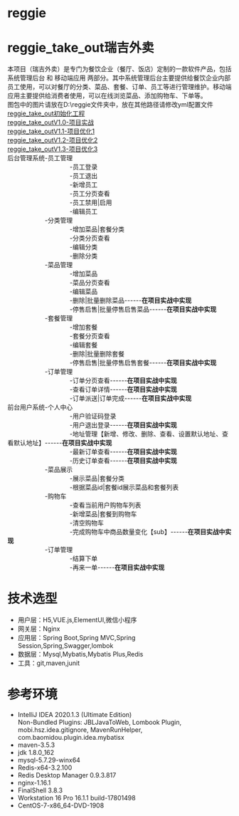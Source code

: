 # reggie
**reggie_take_out瑞吉外卖**  
=========================
本项目（瑞吉外卖）是专门为餐饮企业（餐厅、饭店）定制的一款软件产品，包括 系统管理后台 和 移动端应用 两部分。其中系统管理后台主要提供给餐饮企业内部员工使用，可以对餐厅的分类、菜品、套餐、订单、员工等进行管理维护。移动端应用主要提供给消费者使用，可以在线浏览菜品、添加购物车、下单等。  
图包中的图片请放在D:\reggie文件夹中，放在其他路径请修改yml配置文件  
[reggie_take_out初始化工程](https://github.com/LMWC/reggie/tree/master)  
[reggie_take_outV1.0-项目实战](https://github.com/LMWC/reggie/tree/V1.0-%E9%A1%B9%E7%9B%AE%E5%AE%9E%E6%88%98)  
[reggie_take_outV1.1-项目优化1](https://github.com/LMWC/reggie/tree/V1.1-%E9%A1%B9%E7%9B%AE%E4%BC%98%E5%8C%961)  
[reggie_take_outV1.2-项目优化2](https://github.com/LMWC/reggie/tree/V1.2-%E9%A1%B9%E7%9B%AE%E4%BC%98%E5%8C%962)  
[reggie_take_outV1.3-项目优化3](https://github.com/LMWC/reggie/tree/V1.3-%E9%A1%B9%E7%9B%AE%E4%BC%98%E5%8C%963)  
后台管理系统-员工管理  
&emsp;&emsp;&emsp;&emsp;&emsp;&emsp;&emsp;&emsp;&emsp;&emsp;-员工登录  
&emsp;&emsp;&emsp;&emsp;&emsp;&emsp;&emsp;&emsp;&emsp;&emsp;-员工退出  
&emsp;&emsp;&emsp;&emsp;&emsp;&emsp;&emsp;&emsp;&emsp;&emsp;-新增员工  
&emsp;&emsp;&emsp;&emsp;&emsp;&emsp;&emsp;&emsp;&emsp;&emsp;-员工分页查看  
&emsp;&emsp;&emsp;&emsp;&emsp;&emsp;&emsp;&emsp;&emsp;&emsp;-员工禁用|启用  
&emsp;&emsp;&emsp;&emsp;&emsp;&emsp;&emsp;&emsp;&emsp;&emsp;-编辑员工  
&emsp;&emsp;&emsp;&emsp;&emsp;&emsp;-分类管理  
&emsp;&emsp;&emsp;&emsp;&emsp;&emsp;&emsp;&emsp;&emsp;&emsp;-增加菜品|套餐分类  
&emsp;&emsp;&emsp;&emsp;&emsp;&emsp;&emsp;&emsp;&emsp;&emsp;-分类分页查看  
&emsp;&emsp;&emsp;&emsp;&emsp;&emsp;&emsp;&emsp;&emsp;&emsp;-编辑分类  
&emsp;&emsp;&emsp;&emsp;&emsp;&emsp;&emsp;&emsp;&emsp;&emsp;-删除分类  
&emsp;&emsp;&emsp;&emsp;&emsp;&emsp;-菜品管理  
&emsp;&emsp;&emsp;&emsp;&emsp;&emsp;&emsp;&emsp;&emsp;&emsp;-增加菜品  
&emsp;&emsp;&emsp;&emsp;&emsp;&emsp;&emsp;&emsp;&emsp;&emsp;-菜品分页查看  
&emsp;&emsp;&emsp;&emsp;&emsp;&emsp;&emsp;&emsp;&emsp;&emsp;-编辑菜品  
&emsp;&emsp;&emsp;&emsp;&emsp;&emsp;&emsp;&emsp;&emsp;&emsp;-删除|批量删除菜品------**在项目实战中实现**    
&emsp;&emsp;&emsp;&emsp;&emsp;&emsp;&emsp;&emsp;&emsp;&emsp;-停售启售|批量停售启售菜品------**在项目实战中实现**      
&emsp;&emsp;&emsp;&emsp;&emsp;&emsp;-套餐管理  
&emsp;&emsp;&emsp;&emsp;&emsp;&emsp;&emsp;&emsp;&emsp;&emsp;-增加套餐  
&emsp;&emsp;&emsp;&emsp;&emsp;&emsp;&emsp;&emsp;&emsp;&emsp;-套餐分页查看  
&emsp;&emsp;&emsp;&emsp;&emsp;&emsp;&emsp;&emsp;&emsp;&emsp;-编辑套餐  
&emsp;&emsp;&emsp;&emsp;&emsp;&emsp;&emsp;&emsp;&emsp;&emsp;-删除|批量删除套餐  
&emsp;&emsp;&emsp;&emsp;&emsp;&emsp;&emsp;&emsp;&emsp;&emsp;-停售启售|批量停售启售套餐------**在项目实战中实现**      
&emsp;&emsp;&emsp;&emsp;&emsp;&emsp;-订单管理  
&emsp;&emsp;&emsp;&emsp;&emsp;&emsp;&emsp;&emsp;&emsp;&emsp;-订单分页查看------**在项目实战中实现**      
&emsp;&emsp;&emsp;&emsp;&emsp;&emsp;&emsp;&emsp;&emsp;&emsp;-查看订单详情------**在项目实战中实现**      
&emsp;&emsp;&emsp;&emsp;&emsp;&emsp;&emsp;&emsp;&emsp;&emsp;-订单派送|订单完成------**在项目实战中实现**      
前台用户系统-个人中心  
&emsp;&emsp;&emsp;&emsp;&emsp;&emsp;&emsp;&emsp;&emsp;&emsp;-用户验证码登录  
&emsp;&emsp;&emsp;&emsp;&emsp;&emsp;&emsp;&emsp;&emsp;&emsp;-用户退出登录------**在项目实战中实现**      
&emsp;&emsp;&emsp;&emsp;&emsp;&emsp;&emsp;&emsp;&emsp;&emsp;-地址管理【新增、修改、删除、查看、设置默认地址、查看默认地址】------**在项目实战中实现**      
&emsp;&emsp;&emsp;&emsp;&emsp;&emsp;&emsp;&emsp;&emsp;&emsp;-最新订单查看------**在项目实战中实现**      
&emsp;&emsp;&emsp;&emsp;&emsp;&emsp;&emsp;&emsp;&emsp;&emsp;-历史订单查看------**在项目实战中实现**      
&emsp;&emsp;&emsp;&emsp;&emsp;&emsp;-菜品展示  
&emsp;&emsp;&emsp;&emsp;&emsp;&emsp;&emsp;&emsp;&emsp;&emsp;-展示菜品|套餐分类  
&emsp;&emsp;&emsp;&emsp;&emsp;&emsp;&emsp;&emsp;&emsp;&emsp;-根据菜品id|套餐id展示菜品和套餐列表  
&emsp;&emsp;&emsp;&emsp;&emsp;&emsp;-购物车  
&emsp;&emsp;&emsp;&emsp;&emsp;&emsp;&emsp;&emsp;&emsp;&emsp;-查看当前用户购物车列表  
&emsp;&emsp;&emsp;&emsp;&emsp;&emsp;&emsp;&emsp;&emsp;&emsp;-新增菜品|套餐到购物车  
&emsp;&emsp;&emsp;&emsp;&emsp;&emsp;&emsp;&emsp;&emsp;&emsp;-清空购物车  
&emsp;&emsp;&emsp;&emsp;&emsp;&emsp;&emsp;&emsp;&emsp;&emsp;-完成购物车中商品数量变化【sub】------**在项目实战中实现**      
&emsp;&emsp;&emsp;&emsp;&emsp;&emsp;-订单管理  
&emsp;&emsp;&emsp;&emsp;&emsp;&emsp;&emsp;&emsp;&emsp;&emsp;-结算下单  
&emsp;&emsp;&emsp;&emsp;&emsp;&emsp;&emsp;&emsp;&emsp;&emsp;-再来一单------**在项目实战中实现**      



**技术选型**
=========================
- 用户层：H5,VUE.js,ElementUI,微信小程序  
- 网关层：Nginx  
- 应用层：Spring Boot,Spring MVC,Spring Session,Spring,Swagger,lombok    
- 数据层：Mysql,Mybatis,Mybatis Plus,Redis  
- 工具：git,maven,junit  



**参考环境**
=========================
- IntelliJ IDEA 2020.1.3 (Ultimate Edition)  
  Non-Bundled Plugins: JBLJavaToWeb, Lombook Plugin, mobi.hsz.idea.gitignore, MavenRunHelper,        com.baomidou.plugin.idea.mybatisx
- maven-3.5.3
- jdk 1.8.0_162
- mysql-5.7.29-winx64
- Redis-x64-3.2.100
- Redis Desktop Manager 0.9.3.817
- nginx-1.16.1
- FinalShell 3.8.3
- Workstation 16 Pro 16.1.1 build-17801498
- CentOS-7-x86_64-DVD-1908
